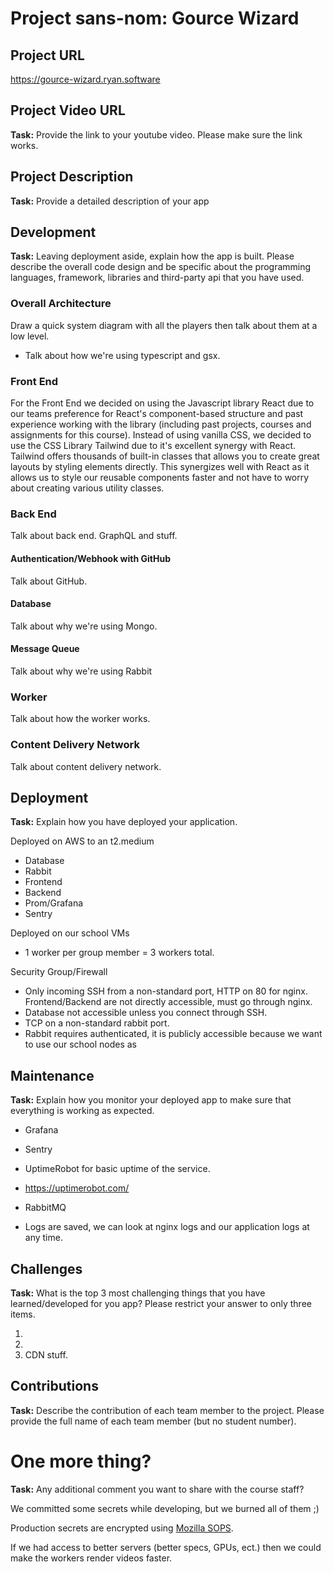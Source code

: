 # Project sans-nom: Gource Wizard

## Project URL

https://gource-wizard.ryan.software

## Project Video URL 

**Task:** Provide the link to your youtube video. Please make sure the link works. 

## Project Description

**Task:** Provide a detailed description of your app

## Development

**Task:** Leaving deployment aside, explain how the app is built. Please describe the overall code design and be specific about the programming languages, framework, libraries and third-party api that you have used. 

### Overall Architecture

Draw a quick system diagram with all the players then talk about them at a low level.

- Talk about how we're using typescript and gsx.

### Front End

For the Front End we decided on using the Javascript library React due to our teams preference for React's component-based structure and past experience working with the library (including past projects, courses and assignments for this course). Instead of using vanilla CSS, we decided to use the CSS Library Tailwind due to it's excellent synergy with React. Tailwind offers thousands of built-in classes that allows you to create great layouts by styling elements directly. This synergizes well with React as it allows us to style our reusable components faster and not have to worry about creating various utility classes. 

### Back End

Talk about back end. GraphQL and stuff.

#### Authentication/Webhook with GitHub

Talk about GitHub.

#### Database

Talk about why we're using Mongo.

#### Message Queue

Talk about why we're using Rabbit

### Worker

Talk about how the worker works.

### Content Delivery Network

Talk about content delivery network.

## Deployment

**Task:** Explain how you have deployed your application. 

Deployed on AWS to an t2.medium
- Database
- Rabbit
- Frontend
- Backend
- Prom/Grafana
- Sentry

Deployed on our school VMs
- 1 worker per group member = 3 workers total.

Security Group/Firewall
- Only incoming SSH from a non-standard port, HTTP on 80 for nginx. Frontend/Backend are not directly accessible, must go through nginx.
- Database not accessible unless you connect through SSH.
- TCP on a non-standard rabbit port.
- Rabbit requires authenticated, it is publicly accessible because we want to use our school nodes as


## Maintenance

**Task:** Explain how you monitor your deployed app to make sure that everything is working as expected.

- Grafana
- Sentry
- UptimeRobot for basic uptime of the service.

- https://uptimerobot.com/
- RabbitMQ
- Logs are saved, we can look at nginx logs and our application logs at any time.

## Challenges

**Task:** What is the top 3 most challenging things that you have learned/developed for you app? Please restrict your answer to only three items. 

1.
2.
3. CDN stuff.

## Contributions

**Task:** Describe the contribution of each team member to the project. Please provide the full name of each team member (but no student number). 

# One more thing? 

**Task:** Any additional comment you want to share with the course staff? 

We committed some secrets while developing, but we burned all of them ;)

Production secrets are encrypted using [Mozilla SOPS](https://github.com/mozilla/sops).

If we had access to better servers (better specs, GPUs, ect.) then we could make the workers render videos faster.

